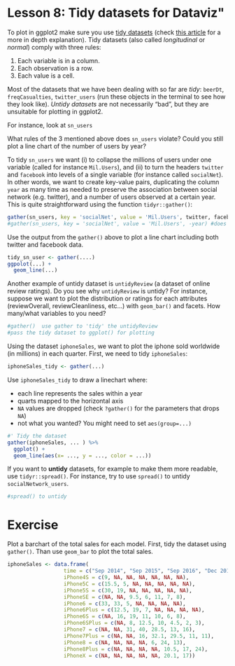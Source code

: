 Lesson 8: Tidy datasets for Dataviz"
================

To plot in ggplot2 make sure you use [tidy
datasets](http://r4ds.had.co.nz/tidy-data.html) (check [this
article](http://vita.had.co.nz/papers/tidy-data.html) for a more in
depth explanation). Tidy datasets (also called *longitudinal* or
*normal*) comply with three rules:

1.  Each variable is in a column.
2.  Each observation is a row.
3.  Each value is a cell.

Most of the datasets that we have been dealing with so far are *tidy*:
`beerDt`, `freqCasualties`, `twitter_users` (run these objects in the
terminal to see how they look like). *Untidy datasets* are not
necessarily “bad”, but they are unsuitable for plotting in ggplot2.

For instance, look at `sn_users`

What rules of the 3 mentioned above does `sn_users` violate? Could you
still plot a line chart of the number of users by year?

To tidy `sn_users` we want (i) to collapse the millions of users under
one variable (called for instance `Mil.Users`), and (ii) to turn the
headers `twitter` and `facebook` into levels of a single variable (for
instance called `socialNet`). In other words, we want to create
key-value pairs, duplicating the column `year` as many time as needed to
preserve the association between social network (e.g. twitter), and a
number of users observed at a certain year. This is quite
straightforward using the function
`tidyr::gather()`:

``` r
gather(sn_users, key = 'socialNet', value = 'Mil.Users', twitter, facebook) #' key/value may be unquoted
#gather(sn_users, key = 'socialNet', value = 'Mil.Users', -year) #does the same as above: keeps everything BUT year
```

Use the output from the `gather()` above to plot a line chart including
both twitter and facebook data.

``` r
tidy_sn_user <- gather(....)
ggpolot(...) +
  geom_line(...)
```

Another example of untidy dataset is `untidyReview` (a dataset of online
review ratings). Do you see why `untidyReview` is untidy? For instance,
suppose we want to plot the distribution or ratings for each attributes
(reviewOverall, reviewCleanliness, etc…) with `geom_bar()` and facets.
How many/what variables to you need?

``` r
#gather()  use gather to 'tidy' the untidyReview
#pass the tidy dataset to ggplot() for plotting
```

Using the dataset `iphoneSales`, we want to plot the iphone sold
worldwide (in millions) in each quarter. First, we need to tidy
`iphoneSales`:

``` r
iphoneSales_tidy <- gather(...)
```

Use `iphoneSales_tidy` to draw a linechart where:

  - each line represents the sales within a year
  - quarts mapped to the horizontal axis
  - `NA` values are dropped (check `?gather()` for the parameters that
    drops `NA`)
  - not what you wanted? You might need to set `aes(group=...)`

<!-- end list -->

``` r
#' Tidy the dataset
gather(iphoneSales, ... ) %>% 
  ggplot() +
  geom_line(aes(x= ..., y = ..., color = ...))
```

If you want to **untidy** datasets, for example to make them more
readable, use `tidyr::spread()`. For instance, try to use `spread()` to
untidy `socialNetwork_users`.

``` r
#spread() to untidy
```

# Exercise

Plot a barchart of the total sales for each model. First, tidy the
dataset using `gather()`. Than use `geom_bar` to plot the total sales.

``` r
iphoneSales <- data.frame(
                  time = c("Sep 2014", "Sep 2015", "Sep 2016", "Dec 2016", "Sep 2017", "Dec 2017", "Jun 2018"), 
                  iPhone4S = c(9, NA, NA, NA, NA, NA, NA), 
                  iPhone5C = c(15.5, 5, NA, NA, NA, NA, NA), 
                  iPhone5S = c(30, 19, NA, NA, NA, NA, NA), 
                  iPhoneSE = c(NA, NA, 9.5, 6, 11, 7, 8), 
                  iPhone6 = c(33, 33, 5, NA, NA, NA, NA), 
                  iPhone6Plus = c(12.5, 19, 7, NA, NA, NA, NA), 
                  iPhone6S = c(NA, 16, 19, 11, 10, 6, 8), 
                  iPhone6SPlus = c(NA, 8, 12.5, 10, 4.5, 2, 3), 
                  iPhone7 = c(NA, NA, 31, 40, 28.5, 13, 16), 
                  iPhone7Plus = c(NA, NA, 16, 32.1, 29.5, 11, 11), 
                  iPhone8 = c(NA, NA, NA, NA, 6, 24, 13), 
                  iPhone8Plus = c(NA, NA, NA, NA, 10.5, 17, 24), 
                  iPhoneX = c(NA, NA, NA, NA, NA, 20.1, 17))
```

